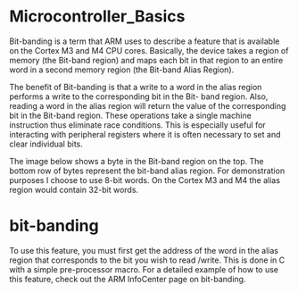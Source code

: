 # Microcontroller_Basics

Bit-banding is a term that ARM uses to describe a feature that is available on the Cortex M3 and M4 CPU cores. Basically, the 
device takes a region of memory (the Bit-band region) and maps each bit in that region to an entire word in a second memory 
region (the Bit-band Alias Region).

The benefit of Bit-banding is that a write to a word in the alias region performs a write to the corresponding bit in the Bit-
band region. Also, reading a word in the alias region will return the value of the corresponding bit in the Bit-band region. 
These operations take a single machine instruction thus eliminate race conditions. This is especially useful for interacting 
with peripheral registers where it is often necessary to set and clear individual bits.

The image below shows a byte in the Bit-band region on the top. The bottom row of bytes represent the bit-band alias region. 
For demonstration purposes I choose to use 8-bit words. On the Cortex M3 and M4 the alias region would contain 32-bit words.

# bit-banding

To use this feature, you must first get the address of the word in the alias region that corresponds to the bit you wish to read
/write. This is done in C with a simple pre-processor macro. For a detailed example of how to use this feature, check out the 
ARM InfoCenter page on bit-banding.
